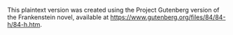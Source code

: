 This plaintext version was created using the Project Gutenberg version of the Frankenstein novel, available at https://www.gutenberg.org/files/84/84-h/84-h.htm.
